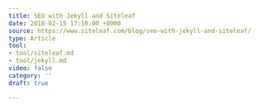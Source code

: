 ```yaml
---
title: SEO with Jekyll and Siteleaf
date: 2018-02-15 17:10:00 +0000
source: https://www.siteleaf.com/blog/seo-with-jekyll-and-siteleaf/
type: Article
tool:
- tool/siteleaf.md
- tool/jekyll.md
video: false
category: ''
draft: true

---
```

# 
